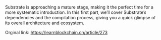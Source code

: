 

Substrate is approaching a mature stage, making it the perfect time for a more systematic introduction. In this first part, we’ll cover Substrate’s dependencies and the compilation process, giving you a quick glimpse of its overall architecture and ecosystem.


Orginal link: https://learnblockchain.cn/article/273